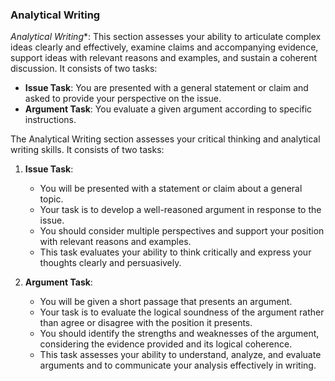 ### Analytical Writing
*Analytical Writing**: This section assesses your ability to articulate complex ideas clearly and effectively, examine claims and accompanying evidence, support ideas with relevant reasons and examples, and sustain a coherent discussion. It consists of two tasks:
   - **Issue Task**: You are presented with a general statement or claim and asked to provide your perspective on the issue.
   - **Argument Task**: You evaluate a given argument according to specific instructions.

The Analytical Writing section assesses your critical thinking and analytical writing skills. It consists of two tasks:

1. **Issue Task**:
   - You will be presented with a statement or claim about a general topic.
   - Your task is to develop a well-reasoned argument in response to the issue.
   - You should consider multiple perspectives and support your position with relevant reasons and examples.
   - This task evaluates your ability to think critically and express your thoughts clearly and persuasively.

2. **Argument Task**:
   - You will be given a short passage that presents an argument.
   - Your task is to evaluate the logical soundness of the argument rather than agree or disagree with the position it presents.
   - You should identify the strengths and weaknesses of the argument, considering the evidence provided and its logical coherence.
   - This task assesses your ability to understand, analyze, and evaluate arguments and to communicate your analysis effectively in writing.

